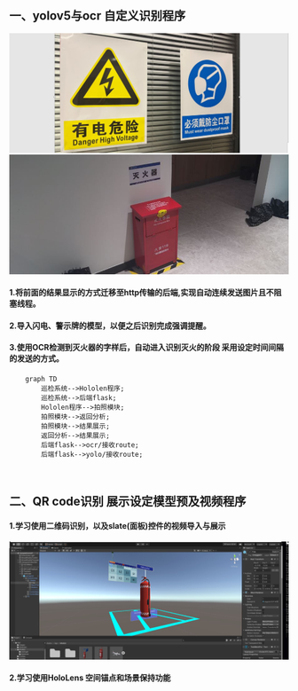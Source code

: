 ## 一、yolov5与ocr 自定义识别程序
![](pptimage/danger!.JPG)
![](pptimage/firebox.JPG)
#### 1.将前面的结果显示的方式迁移至http传输的后端,实现自动连续发送图片且不阻塞线程。
#### 2.导入闪电、警示牌的模型，以便之后识别完成强调提醒。
#### 3.使用OCR检测到灭火器的字样后，自动进入识别灭火的阶段 采用设定时间间隔的发送的方式。
```mermaid 
    graph TD
        巡检系统-->Hololen程序;
        巡检系统-->后端flask;
        Hololen程序-->拍照模块;
        拍照模块-->返回分析;
        拍照模块-->结果展示;
        返回分析-->结果展示;
        后端flask-->ocr/接收route;
        后端flask-->yolo/接收route;
        
       
```
## 二、QR code识别 展示设定模型预及视频程序
#### 1.学习使用二维码识别，以及slate(面板)控件的视频导入与展示
![](pptimage/unityfire.JPG)
#### 2.学习使用HoloLens 空间锚点和场景保持功能